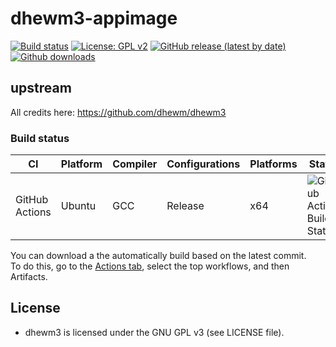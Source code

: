 # dhewm3-appimage

[![Build status](https://github.com/tx00100xt/dhewm3-appimage/actions/workflows/cibuild.yml/badge.svg)](https://github.com/tx00100xt//dhewm3-appimage/actions/)
[![License: GPL v2](https://img.shields.io/badge/License-GPL_v2-blue.svg)](https://www.gnu.org/licenses/gpl-3.0.html)
[![GitHub release (latest by date)](https://img.shields.io/github/v/release/tx00100xt/dhewm3-appimage)](https://github.com/tx00100xt/dhewm3-appimage/releases/tag/1.3.5rc1)
[![Github downloads](https://img.shields.io/github/downloads/tx00100xt/dhewm3-appimage/total.svg?logo=github&logoColor=white&style=flat-square&color=E75776)](https://github.com/tx00100xt/dhewm3-appimage/releases/)

## upstream
All credits here: https://github.com/dhewm/dhewm3

### Build status
|CI|Platform|Compiler|Configurations|Platforms|Status|
|---|---|---|---|---|---|
|GitHub Actions|Ubuntu|GCC|Release|x64|![GitHub Actions Build Status](https://github.com/tx00100xt/dhewm3-appimage/actions/workflows/cibuild.yml/badge.svg)

You can download a the automatically build based on the latest commit.  
To do this, go to the [Actions tab], select the top workflows, and then Artifacts.

License
-------

* dhewm3 is licensed under the GNU GPL v3 (see LICENSE file).

[Actions tab]: https://github.com/tx00100xt//dhewm3-appimage/actions "Download Artifacts"
